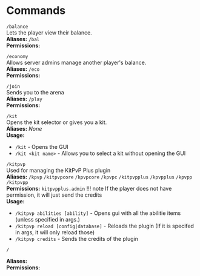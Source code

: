# Commands

`/balance`  
Lets the player view their balance.  
**Aliases:** `/bal`  
**Permissions:** 

`/economy`  
Allows server admins manage another player's balance.  
**Aliases:** `/eco`  
**Permissions:** 

`/join`  
Sends you to the arena  
**Aliases:** `/play`  
**Permissions:** 

`/kit`  
Opens the kit selector or gives you a kit.  
**Aliases:** *None*  
**Usage:** 
- `/kit` - Opens the GUI
- `/kit <kit name>` - Allows you to select a kit without opening the GUI

`/kitpvp`  
Used for managing the KitPvP Plus plugin  
**Aliases:** `/kpvp` `/kitpvpcore` `/kpvpcore` `/kpvpc` `/kitpvpplus` `/kpvpplus` `/kpvpp` `/kitpvpp`   
**Permissions:** `kitpvpplus.admin`
!!! note
    If the player does not have permission, it will just send the credits  
**Usage:**

- `/kitpvp abilities [ability]` - Opens gui with all the abilitie items (unless specified in args.)
- `/kitpvp reload [config|database]` - Reloads the plugin (If it is specifed in args, it will only reload those)
- `/kitpvp credits` - Sends the credits of the plugin

`/`
  
**Aliases:**  
**Permissions:**


<!---| Command || Description || Aliases || Permissions |
|--||------||--||--|
| `/balance` || Lets the player view their balance. ||  ||  |
| `/economy` || Allows server admins to manage other player's balancel. ||`eco`||
|  ||  | -->